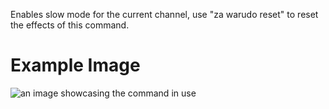 Enables slow mode for the current channel, use "za warudo reset" to reset the effects of this command.

# Example Image

![an image showcasing the command in use](/static/images/commands/moderation/za%20warudo.png)